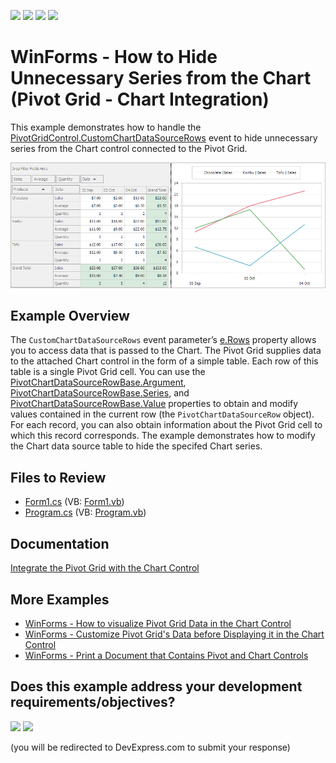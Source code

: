 <!-- default badges list -->
![](https://img.shields.io/endpoint?url=https://codecentral.devexpress.com/api/v1/VersionRange/128579731/24.2.1%2B)
[![](https://img.shields.io/badge/Open_in_DevExpress_Support_Center-FF7200?style=flat-square&logo=DevExpress&logoColor=white)](https://supportcenter.devexpress.com/ticket/details/E3188)
[![](https://img.shields.io/badge/📖_How_to_use_DevExpress_Examples-e9f6fc?style=flat-square)](https://docs.devexpress.com/GeneralInformation/403183)
[![](https://img.shields.io/badge/💬_Leave_Feedback-feecdd?style=flat-square)](#does-this-example-address-your-development-requirementsobjectives)
<!-- default badges end -->

# WinForms - How to Hide Unnecessary Series from the Chart (Pivot Grid - Chart Integration)

This example demonstrates how to handle the [PivotGridControl.CustomChartDataSourceRows](https://docs.devexpress.com/WindowsForms/DevExpress.XtraPivotGrid.PivotGridControl.CustomChartDataSourceRows) event to hide unnecessary series from the Chart control connected to the Pivot Grid.

![Pivot Grid - Chart integration](images/pivotgrid.png)

## Example Overview

The `CustomChartDataSourceRows` event parameter’s [e.Rows](https://docs.devexpress.com/WindowsForms/DevExpress.XtraPivotGrid.PivotCustomChartDataSourceRowsEventArgs.Rows) property allows you to access data that is passed to the Chart. The Pivot Grid supplies data to the attached Chart control in the form of a simple table. Each row of this table is a single Pivot Grid cell. You can use the [PivotChartDataSourceRowBase.Argument](https://docs.devexpress.com/CoreLibraries/DevExpress.XtraPivotGrid.PivotChartDataSourceRowBase.Argument), [PivotChartDataSourceRowBase.Series](https://docs.devexpress.com/CoreLibraries/DevExpress.XtraPivotGrid.PivotChartDataSourceRowBase.Series), and [PivotChartDataSourceRowBase.Value](https://docs.devexpress.com/CoreLibraries/DevExpress.XtraPivotGrid.PivotChartDataSourceRowBase.Value) properties to obtain and modify values contained in the current row (the `PivotChartDataSourceRow` object). For each record, you can also obtain information about the Pivot Grid cell to which this record corresponds. The example demonstrates how to modify the Chart data source table to hide the specifed Chart series.

## Files to Review

* [Form1.cs](./CS/WindowsApplication53/Form1.cs) (VB: [Form1.vb](./VB/WindowsApplication53/Form1.vb))
* [Program.cs](./CS/WindowsApplication53/Program.cs) (VB: [Program.vb](./VB/WindowsApplication53/Program.vb))

## Documentation

[Integrate the Pivot Grid with the Chart Control](https://docs.devexpress.com/WindowsForms/8748/controls-and-libraries/pivot-grid/data-analysis/integration-with-the-chart-control)

## More Examples 
- [WinForms - How to visualize Pivot Grid Data in the Chart Control](https://github.com/DevExpress-Examples/winforms-visualize-pivot-grid-data-in-chart)
- [WinForms - Customize Pivot Grid's Data before Displaying it in the Chart Control](https://github.com/DevExpress-Examples/customize-pivot-grid-controls-data-before-displaying-it-in-a-chart-control-e2214)
- [WinForms - Print a Document that Contains Pivot and Chart Controls](https://github.com/DevExpress-Examples/winforms-print-pivot-and-chart-controls)




<!-- feedback -->
## Does this example address your development requirements/objectives?

[<img src="https://www.devexpress.com/support/examples/i/yes-button.svg"/>](https://www.devexpress.com/support/examples/survey.xml?utm_source=github&utm_campaign=winforms-pivot-chart-integration-hide-unnecessary-series-from-the-chart&~~~was_helpful=yes) [<img src="https://www.devexpress.com/support/examples/i/no-button.svg"/>](https://www.devexpress.com/support/examples/survey.xml?utm_source=github&utm_campaign=winforms-pivot-chart-integration-hide-unnecessary-series-from-the-chart&~~~was_helpful=no)

(you will be redirected to DevExpress.com to submit your response)
<!-- feedback end -->
